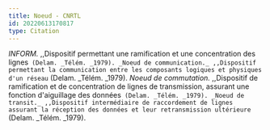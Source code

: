 ```yaml
---
title: Noeud - CNRTL
id: 20220613170817
type: Citation
---
```


_INFORM._ ,,Dispositif permettant une ramification et une concentration des lignes`` (Delam. _Télém. _1979). _Noeud de communication._ ,,Dispositif permettant la communication entre les composants logiques et physiques d'un réseau`` (Delam. _Télém. _1979). _Noeud de commutation._ ,,Dispositif de ramification et de concentration de lignes de transmission, assurant une fonction d'aiguillage des données`` (Delam. _Télém. _1979). _Noeud de transit._ ,,Dispositif intermédiaire de raccordement de lignes assurant la réception des données et leur retransmission ultérieure`` (Delam. _Télém. _1979).